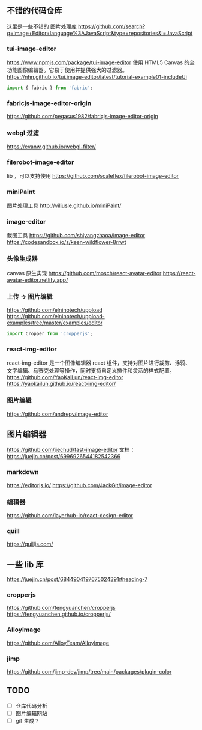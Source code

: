 ## 不错的代码仓库

这里是一些不错的 图片处理库 https://github.com/search?q=image+Editor+language%3AJavaScript&type=repositories&l=JavaScript

### tui-image-editor

https://www.npmjs.com/package/tui-image-editor 使用 HTML5 Canvas 的全功能图像编辑器。它易于使用并提供强大的过滤器。 https://nhn.github.io/tui.image-editor/latest/tutorial-example01-includeUi

```js
import { fabric } from 'fabric';
```

### fabricjs-image-editor-origin

https://github.com/pegasus1982/fabricjs-image-editor-origin

### webgl 过滤

https://evanw.github.io/webgl-filter/

### filerobot-image-editor

lib ，可以支持使用 https://github.com/scaleflex/filerobot-image-editor

### miniPaint

图片处理工具 http://viliusle.github.io/miniPaint/

### image-editor

截图工具 https://github.com/shiyangzhaoa/image-editor https://codesandbox.io/s/keen-wildflower-8rrwt

### 头像生成器

canvas 原生实现 https://github.com/mosch/react-avatar-editor https://react-avatar-editor.netlify.app/

### 上传 -> 图片编辑

https://github.com/elninotech/uppload https://github.com/elninotech/uppload-examples/tree/master/examples/editor

```js
import Cropper from 'cropperjs';
```

### react-img-editor

react-img-editor 是一个图像编辑器 react 组件，支持对图片进行裁剪、涂鸦、文字编辑、马赛克处理等操作，同时支持自定义插件和灵活的样式配置。 https://github.com/YaoKaiLun/react-img-editor https://yaokailun.github.io/react-img-editor/

### 图片编辑

https://github.com/andrepv/image-editor

## 图片编辑器

https://github.com/jiechud/fast-image-editor 文档： https://juejin.cn/post/6996926544182542366

### markdown

https://editorjs.io/ https://github.com/JackGit/image-editor

### 编辑器

https://github.com/layerhub-io/react-design-editor

### quill

https://quilljs.com/

## 一些 lib 库

https://juejin.cn/post/6844904197675024391#heading-7

### cropperjs

https://github.com/fengyuanchen/cropperjs https://fengyuanchen.github.io/cropperjs/

### AlloyImage

https://github.com/AlloyTeam/AlloyImage

### jimp

https://github.com/jimp-dev/jimp/tree/main/packages/plugin-color

## TODO

- [ ] 仓库代码分析
- [ ] 图片编辑网站
- [ ] gif 生成？
